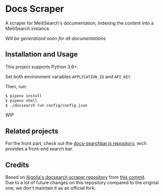 # Docs Scraper

A scraper for MeiliSearch's documentation, indexing the content into a MeiliSearch instance.

_Will be generalized soon for all documentations_

## Installation and Usage

This project supports Python 3.6+.

Set both environment variables `APPLICATION_ID` and `API_KEY`.

Then, run:
```bash
$ pipenv install
$ pipenv shell
$ ./docsearch run config/config.json
```

_WIP_

## Related projects

For the front part, check out the [docs-searchbar.js repository](https://github.com/meilisearch/docs-searchbar.js), wich provides a front-end search bar.

## Credits

Based on [Algolia's docsearch scraper repository](https://github.com/algolia/docsearch-scraper) from [this commit](https://github.com/curquiza/docsearch-scraper/commit/aab0888989b3f7a4f534979f0148f471b7c435ee).<br>
Due to a lot of future changes on this repository compared to the original one, we don't maintain it as an official fork.

